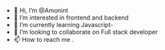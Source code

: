 - 👋 Hi, I’m @Amonint
- 👀 I’m interested in frontend and backend
- 🌱 I’m currently learning Javascript-
- 💞️ I’m looking to collaborate on Full stack developer
- 📫 How to reach me .
